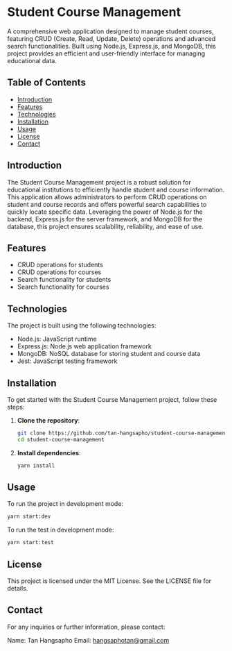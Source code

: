 # Student Course Management

A comprehensive web application designed to manage student courses, featuring CRUD (Create, Read, Update, Delete) operations and advanced search functionalities. Built using Node.js, Express.js, and MongoDB, this project provides an efficient and user-friendly interface for managing educational data.

## Table of Contents

- [Introduction](#introduction)
- [Features](#features)
- [Technologies](#technologies)
- [Installation](#installation)
- [Usage](#usage)
- [License](#license)
- [Contact](#contact)

## Introduction

The Student Course Management project is a robust solution for educational institutions to efficiently handle student and course information. This application allows administrators to perform CRUD operations on student and course records and offers powerful search capabilities to quickly locate specific data. Leveraging the power of Node.js for the backend, Express.js for the server framework, and MongoDB for the database, this project ensures scalability, reliability, and ease of use.

## Features

- CRUD operations for students
- CRUD operations for courses
- Search functionality for students
- Search functionality for courses

## Technologies

The project is built using the following technologies:
- Node.js: JavaScript runtime
- Express.js: Node.js web application framework
- MongoDB: NoSQL database for storing student and course data
- Jest: JavaScript testing framework

## Installation

To get started with the Student Course Management project, follow these steps:

1. **Clone the repository**:
    ```sh
    git clone https://github.com/tan-hangsapho/student-course-management.git
    cd student-course-management
    ```

2. **Install dependencies**:
    ```sh
    yarn install
    ```

## Usage

To run the project in development mode:
```sh
yarn start:dev
```
To run the test in development mode:
```sh
yarn start:test
```
## License

This project is licensed under the MIT License. See the LICENSE file for details.

## Contact

For any inquiries or further information, please contact:

Name: Tan Hangsapho
Email: hangsaphotan@gmail.com
